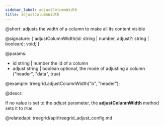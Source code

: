 ```yaml
---
sidebar_label: adjustColumnWidth
title: adjustColumnWidth
---          
```


@short: adjusts the width of a column to make all its content visible

@signature: {'adjustColumnWidth(id: string | number, adjust?: string | boolean): void;'}

@params:
- id		string | number		the id of a column
- adjust	string | boolean		optional, the mode of adjusting a column ("header", "data", true)

@example:
treegrid.adjustColumnWidth("b", "header");


@descr:

If no value is set to the *adjust* parameter, the **adjustColumnWidth** method sets it to *true*.

@relatedapi: treegrid/api/treegrid_adjust_config.md


